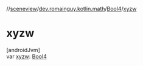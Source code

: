 //[sceneview](../../../index.md)/[dev.romainguy.kotlin.math](../index.md)/[Bool4](index.md)/[xyzw](xyzw.md)

# xyzw

[androidJvm]\
var [xyzw](xyzw.md): [Bool4](index.md)
